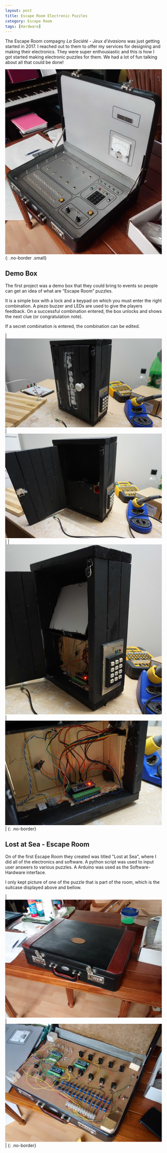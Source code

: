 ```yaml
---
layout: post
title: Escape Room Electronic Puzzles
category: Escape Room
tags: [Hardware]
---
```

The Escape Room compagny *La Société - Jeux d'évasions* was just getting started in 2017. I reached out to them to offer my services for designing and making their electronics. They were super enthousiastic and this is how I got started making electronic puzzles for them. We had a lot of fun talking about all that could be done!

[![Box 1](/public/img/escape_room/malette.jpg)](/public/img/escape_room/malette.jpg)
{: .no-border .small}
<!-- more -->

## Demo Box

The first project was a demo box that they could bring to events so people can get an idea of what are “Escape Room” puzzles.

It is a simple box with a lock and a keypad on which you must enter the right combination. A piezo buzzer and LEDs are used to give the players feedback. On a successful combination entered, the box unlocks and shows the next clue (or congratulation note).

If a secret combination is entered, the combination can be edited.

| [![Box 1](/public/img/escape_room/box1.JPG)](/public/img/escape_room/box1.JPG) | [![Box 2](/public/img/escape_room/box2.JPG)](/public/img/escape_room/box2.JPG) |
| [![Box 3](/public/img/escape_room/box3.JPG)](/public/img/escape_room/box3.JPG) | [![Box 4](/public/img/escape_room/box4.JPG)](/public/img/escape_room/box4.JPG) |
{: .no-border}


## Lost at Sea - Escape Room

On of the first Escape Room they created was titled "Lost at Sea", where I did all of the electronics and software.
A python script was used to input user answers to various puzzles. A Arduino was used as the Software-Hardware interface.

I only kept picture of one of the puzzle that is part of the room, which is the suitcase displayed above and bellow.

| [![Box 1](/public/img/escape_room/malette2.jpg)](/public/img/escape_room/malette2.jpg) | [![Box 1](/public/img/escape_room/malette3.jpg)](/public/img/escape_room/malette3.jpg) |
{: .no-border}